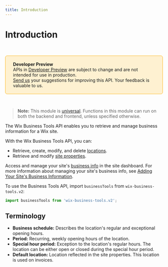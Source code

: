 ```yaml
---
title: Introduction
---
```


# Introduction

&nbsp;

<div style="background-color: #FEF1D1; padding: 18px 24px; border-radius: 6px; border: 1px solid #FDB10C; box-sizing: border-box; display: inline-block">
    <b>Developer Preview</b>
    <br/>
    <span>APIs in <a href="https://www.wix.com/velo/reference/api-overview/developer-preview">Developer Preview</a> are subject to change and are not intended for use in production.<br/><a href="mailto:velo-preview-feedback@wix.com">Send us</a> your suggestions for improving this API. Your feedback is valuable to us.</span>
</div>

&nbsp;

> **Note:** This module is
> [universal](/api-overview/api-versions#universal-modules).
> Functions in this module can run on both the backend and frontend,
> unless specified otherwise.

The Wix Business Tools API enables you to retrieve and manage business information for a Wix site.

With the Wix Business Tools API, you can:
+ Retrieve, create, modify, and delete [locations](https://www.wix.com/velo/reference/wix-business-tools-v2/locations).
+ Retrieve and modify [site properties](https://www.wix.com/velo/reference/wix-business-tools-v2/siteproperties).

Access and manage your site's [business info](https://www.wix.com/my-account/site-selector/?buttonText=Select%20Site&title=Select%20a%20Site&autoSelectOnSingleSite=true&actionUrl=https:%2F%2Fwww.wix.com%2Fdashboard%2F%7B%7BmetaSiteId%7D%7D%2Fsettings/business-info) in the site dashboard. For more information about managing your site's business info, see [Adding Your Site's Business Information](https://support.wix.com/en/article/adding-your-sites-business-information).

To use the Business Tools API, import `businessTools` from `wix-business-tools.v2`:

```js
import businessTools from 'wix-business-tools.v2';
```

## Terminology

+ **Business schedule:** Describes the location's regular and exceptional opening hours.
+ **Period:** Recurring, weekly opening hours of the location.
+ **Special hour period:** Exception to the location's regular hours. The location can be either open or closed during the special hour period.
+ **Default location:** Location reflected in the site properties. This location is used on invoices.
